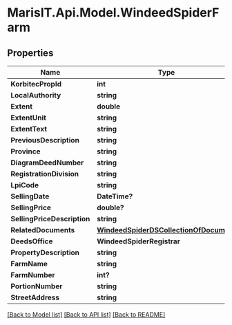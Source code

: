 
# MarisIT.Api.Model.WindeedSpiderFarm

## Properties

Name | Type | Description | Notes
------------ | ------------- | ------------- | -------------
**KorbitecPropId** | **int** |  | [optional] 
**LocalAuthority** | **string** |  | [optional] 
**Extent** | **double** |  | [optional] 
**ExtentUnit** | **string** |  | [optional] 
**ExtentText** | **string** |  | [optional] 
**PreviousDescription** | **string** |  | [optional] 
**Province** | **string** |  | [optional] 
**DiagramDeedNumber** | **string** |  | [optional] 
**RegistrationDivision** | **string** |  | [optional] 
**LpiCode** | **string** |  | [optional] 
**SellingDate** | **DateTime?** |  | [optional] 
**SellingPrice** | **double?** |  | [optional] 
**SellingPriceDescription** | **string** |  | [optional] 
**RelatedDocuments** | [**WindeedSpiderDSCollectionOfDocument**](WindeedSpiderDSCollectionOfDocument.md) |  | [optional] 
**DeedsOffice** | **WindeedSpiderRegistrar** |  | [optional] 
**PropertyDescription** | **string** |  | [optional] 
**FarmName** | **string** |  | [optional] 
**FarmNumber** | **int?** |  | [optional] 
**PortionNumber** | **string** |  | [optional] 
**StreetAddress** | **string** |  | [optional] 

[[Back to Model list]](../README.md#documentation-for-models)
[[Back to API list]](../README.md#documentation-for-api-endpoints)
[[Back to README]](../README.md)

